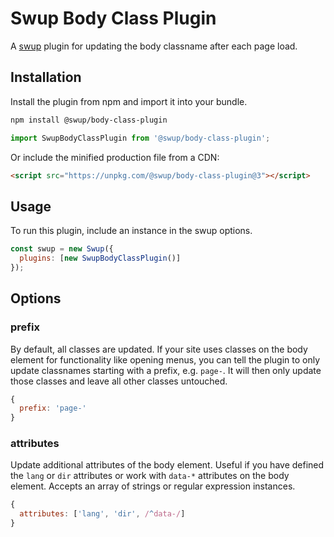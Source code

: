 # Swup Body Class Plugin

A [swup](https://swup.js.org) plugin for updating the body classname after each page load.

## Installation

Install the plugin from npm and import it into your bundle.

```bash
npm install @swup/body-class-plugin
```

```js
import SwupBodyClassPlugin from '@swup/body-class-plugin';
```

Or include the minified production file from a CDN:

```html
<script src="https://unpkg.com/@swup/body-class-plugin@3"></script>
```

## Usage

To run this plugin, include an instance in the swup options.

```javascript
const swup = new Swup({
  plugins: [new SwupBodyClassPlugin()]
});
```

## Options

### prefix

By default, all classes are updated. If your site uses classes on the body element for functionality
like opening menus, you can tell the plugin to only update classnames starting with a prefix,
e.g. `page-`. It will then only update those classes and leave all other classes untouched.

```javascript
{
  prefix: 'page-'
}
```

### attributes

Update additional attributes of the body element. Useful if you have defined the `lang` or `dir`
attributes or work with `data-*` attributes on the body element. Accepts an array of strings or
regular expression instances.

```javascript
{
  attributes: ['lang', 'dir', /^data-/]
}
```
